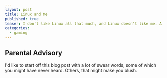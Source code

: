 ```yaml
---
layout: post
title: Linux and Me
published: true
teaser: I don't like Linux all that much, and Linux doesn't like me. A rant, entirely personal and in no way objective.
categories:
  - gaming
---
```

## Parental Advisory
I'd like to start off this blog post with a lot of swear words, some of which you might have never heard. Others, that might make you blush.